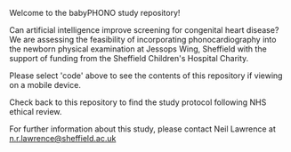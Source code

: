 Welcome to the babyPHONO study repository!

Can artificial intelligence improve screening for congenital heart disease? We are assessing the feasibility of incorporating phonocardiography into the newborn physical examination at Jessops Wing, Sheffield with the support of funding from the Sheffield Children's Hospital Charity.

Please select 'code' above to see the contents of this repository if viewing on a mobile device.

Check back to this repository to find the study protocol following NHS ethical review.

For further information about this study, please contact Neil Lawrence at n.r.lawrence@sheffield.ac.uk

